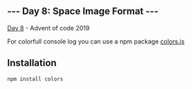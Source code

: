## --- Day 8: Space Image Format ---

[Day 8](https://adventofcode.com/2019/day/8) - Advent of code 2019

For colorfull console log you can use a npm package [colors.js](https://www.npmjs.com/package/colors)

## Installation

    npm install colors
